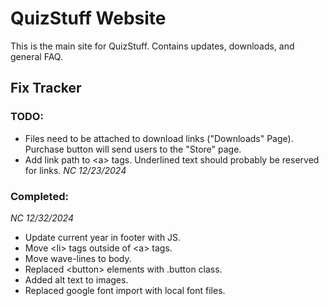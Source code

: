 # QuizStuff Website

This is the main site for QuizStuff. Contains updates, downloads, and general FAQ.

## Fix Tracker

### TODO:

- Files need to be attached to download links ("Downloads" Page). Purchase button will send users to the "Store" page.
- Add link path to \<a\> tags. Underlined text should probably be reserved for links. _NC 12/23/2024_

### Completed:

_NC 12/32/2024_

- Update current year in footer with JS.
- Move \<li\> tags outside of \<a\> tags.
- Move wave-lines to body.
- Replaced \<button\> elements with .button class.
- Added alt text to images.
- Replaced google font import with local font files.
